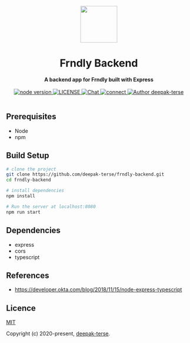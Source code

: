 <p align="center"><img width="100"src="https://img2.pngio.com/nodejs-javascript-web-application-expressjs-computer-software-node-png-820_820.jpg"></p>

<h1 align="center"><strong>Frndly Backend</strong></h1>

<div align="center">
	<strong>
		A backend app for Frndly built with Express
	</strong>
</div>

<br>

<div align="center">
	<a href="https://nodejs.org/en/">
		<img src="https://img.shields.io/badge/node-%3E%3D%208.0.0-green.svg" alt="node version">
	</a>
	<a href="https://github.com/deepak-terse/vue-boilerplate">
		<img src="https://img.shields.io/badge/License-MIT-green.svg" alt="LICENSE">
	</a>
	<a href="https://medium.com/@iamdeepakterse">
		<img src="https://img.shields.io/badge/Blog-medium-orange" alt="Chat">
	</a>
	<a href="https://www.linkedin.com/in/deepak-terse/">
		<img src="https://img.shields.io/badge/Connect-linkedin-blue" alt="connect">
	</a>
	<a href="https://github.com/deepak-terse">
		<img src="https://img.shields.io/badge/Author-deepak--terse-blue" alt="Author deepak-terse">
	</a>
</div>

<br>


## Prerequisites
* Node
* npm


## Build Setup

``` bash
# clone the project
git clone https://github.com/deepak-terse/frndly-backend.git
cd frndly-backend

# install dependencies
npm install

# Run the server at localhost:8080
npm run start
```


## Dependencies

* express
* cors
* typescript


## References
* https://developer.okta.com/blog/2018/11/15/node-express-typescript

## Licence

[MIT](https://opensource.org/licenses/MIT)

Copyright (c) 2020-present, [deepak-terse](https://github.com/deepak-terse).

